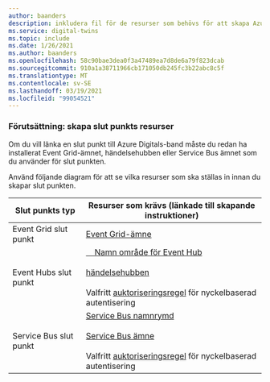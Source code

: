 ```yaml
---
author: baanders
description: inkludera fil för de resurser som behövs för att skapa Azure Digitals-slutpunkter
ms.service: digital-twins
ms.topic: include
ms.date: 1/26/2021
ms.author: baanders
ms.openlocfilehash: 58c90bae3dea0f3a47489ea7d8de6a79f823dcab
ms.sourcegitcommit: 910a1a38711966cb171050db245fc3b22abc8c5f
ms.translationtype: MT
ms.contentlocale: sv-SE
ms.lasthandoff: 03/19/2021
ms.locfileid: "99054521"
---
```

### <a name="prerequisite-create-endpoint-resources"></a>Förutsättning: skapa slut punkts resurser

Om du vill länka en slut punkt till Azure Digitals-band måste du redan ha installerat Event Grid-ämnet, händelsehubben eller Service Bus ämnet som du använder för slut punkten.

Använd följande diagram för att se vilka resurser som ska ställas in innan du skapar slut punkten.

| Slut punkts typ | Resurser som krävs (länkade till skapande instruktioner) |
| --- | --- |
| Event Grid slut punkt | [Event Grid-ämne](../articles/event-grid/custom-event-quickstart-portal.md#create-a-custom-topic) |
| Event Hubs slut punkt | [&nbsp; &nbsp; Namn område för Event Hub](../articles/event-hubs/event-hubs-create.md)<br/><br/>[händelsehubben](../articles/event-hubs/event-hubs-create.md)<br/><br/>Valfritt [auktoriseringsregel](../articles/event-hubs/authorize-access-shared-access-signature.md) för nyckelbaserad autentisering | 
| Service Bus slut punkt | [Service Bus namnrymd](../articles/service-bus-messaging/service-bus-quickstart-topics-subscriptions-portal.md)<br/><br/>[Service Bus ämne](../articles/service-bus-messaging/service-bus-quickstart-topics-subscriptions-portal.md)<br/><br/> Valfritt [auktoriseringsregel](../articles/service-bus-messaging/service-bus-authentication-and-authorization.md#shared-access-signature) för nyckelbaserad autentisering|
